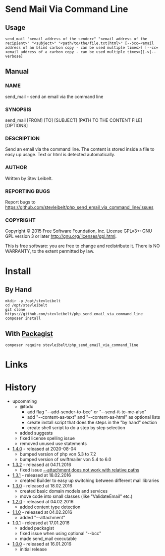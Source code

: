# Send Mail Via Command Line

## Usage

```
send_mail "<email address of the sender>" "<email address of the recipient>" "<subject>" "<path/to/the/file.txt|html>" [--bcc=<email address of an blind carbon copy - can be used multiple times>] [--cc=<email address of a carbon copy - can be used multiple times>][-v|--verbose]
```

## Manual

### NAME

send_mail - send an email via the command line

### SYNOPSIS

send_mail [FROM] [TO] [SUBJECT] [PATH TO THE CONTENT FILE] [OPTIONS]

### DESCRIPTION

Send an email via the command line. The content is stored inside a file to easy up usage. Text or html is detected automatically.

### AUTHOR

Written by Stev Leibelt.

### REPORTING BUGS

Report bugs to <https://github.com/stevleibelt/php_send_email_via_command_line/issues>

### COPYRIGHT

Copyright © 2015 Free Software Foundation, Inc.  License GPLv3+: GNU GPL version 3 or later <http://gnu.org/licenses/gpl.html>.

This is free software: you are free to change and redistribute it.  There is NO WARRANTY, to the extent permitted by law.

# Install

## By Hand

```
mkdir -p /opt/stevleibelt
cd /opt/stevleibelt
git clone https://github.com/stevleibelt/php_send_email_via_command_line
composer install
```

## With [Packagist](https://packagist.org/packages/stevleibelt/php_send_email_via_command_line)

```
composer require stevleibelt/php_send_email_via_command_line
```

# Links

# History

* upcomming
    * @todo
        * add flag "--add-sender-to-bcc" or "--send-it-to-me-also"
        * add "--content-as-text" and "--content-as-html" as optional lists
        * create install script that does the steps in the "by hand" section
        * create shell script to do a step by step selection
    * added suggests
    * fixed license spelling issue
    * removed unused use statements
* [1.4.0](https://github.com/stevleibelt/php_send_email_via_command_line/tree/1.4.0) - released at 2020-08-04
    * bumped version of php von 5.3 to 7.2
    * bumped version of swiftmailer von 5.4 to 6.0
* [1.3.2](https://github.com/stevleibelt/php_send_email_via_command_line/tree/1.3.2) - released at 04.11.2016
    * fixed issue [--attachment does not work with relative paths](https://github.com/stevleibelt/php_send_email_via_command_line/issues/1)
* [1.3.1](https://github.com/stevleibelt/php_send_email_via_command_line/tree/1.3.1) - released at 18.02.2016
    * created Builder to easy up switching between different mail libraries
* [1.3.0](https://github.com/stevleibelt/php_send_email_via_command_line/tree/1.3.0) - released at 18.02.2016
    * created basic domain models and services
    * move code into small classes (like "ValidateEmail" etc.)
* [1.2.0](https://github.com/stevleibelt/php_send_email_via_command_line/tree/1.2.0) - released at 04.02.2016
    * added content type detection
* [1.1.0](https://github.com/stevleibelt/php_send_email_via_command_line/tree/1.1.0) - released at 04.02.2016
    * added "--attachment"
* [1.0.1](https://github.com/stevleibelt/php_send_email_via_command_line/tree/1.0.1) - released at 17.01.2016
    * added packagist
    * fixed issue when using optional "--bcc"
    * made send_mail executable
* [1.0.0](https://github.com/stevleibelt/php_send_email_via_command_line/tree/1.0.0) - released at 16.01.2016
    * initial release
